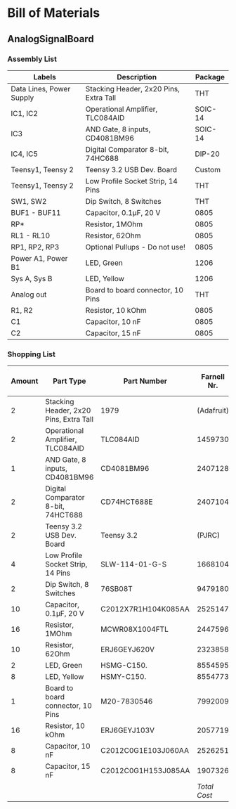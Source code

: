 # Bill of Materials
## AnalogSignalBoard

### Assembly List
| Labels | Description | Package |
|-|-|-|
| Data Lines, Power Supply | Stacking Header, 2x20 Pins, Extra Tall  | THT |
| IC1, IC2 | Operational Amplifier, TLC084AID | SOIC-14 |
| IC3 | AND Gate, 8 inputs, CD4081BM96 | SOIC-14 |
| IC4, IC5 | Digital Comparator 8-bit, 74HC688 | DIP-20 |
| Teensy1, Teensy 2 | Teensy 3.2 USB Dev. Board | Custom |
| Teensy1, Teensy 2 | Low Profile Socket Strip, 14 Pins | THT |
| SW1, SW2 | Dip Switch, 8 Switches | THT |
| BUF1 - BUF11 | Capacitor, 0.1µF, 20 V | 0805 |
| RP* | Resistor, 1MOhm | 0805 |
| RL1 - RL10 | Resistor, 62Ohm | 0805 |
| RP1, RP2, RP3 | Optional Pullups - Do not use! | 0805 |
| Power A1, Power B1 | LED, Green | 1206 |
| Sys A, Sys B | LED, Yellow | 1206 |
| Analog out | Board to board connector, 10 Pins | THT |
| R1, R2 | Resistor, 10 kOhm | 0805 |
| C1 | Capacitor, 10 nF | 0805 |
| C2 | Capacitor, 15 nF | 0805 |

### Shopping List

| Amount | Part Type | Part Number | Farnell Nr. | Approx. Cost p.U. |
|-|-|-|-|-:|
|2| Stacking Header, 2x20 Pins, Extra Tall | 1979 | (Adafruit) | 2.50 € |
|2| Operational Amplifier, TLC084AID | TLC084AID | 1459730 | 3.41 € |
|1| AND Gate, 8 inputs, CD4081BM96 | CD4081BM96 | 2407128 | 0.35 € |
|2| Digital Comparator 8-bit, 74HCT688 | CD74HCT688E | 2407104 | 0.81 € |
|2| Teensy 3.2 USB Dev. Board | Teensy 3.2 | (PJRC) | 16.84 € |
|4| Low Profile Socket Strip, 14 Pins | SLW-114-01-G-S | 1668104 | 2.60 € |
|2| Dip Switch, 8 Switches | 76SB08T | 9479180 | 1.27 € |
|10| Capacitor, 0.1µF, 20 V | C2012X7R1H104K085AA | 2525147 | 0.11 € |
|16| Resistor, 1MOhm | MCWR08X1004FTL | 2447596 | 0.01 € |
|10| Resistor, 62Ohm | ERJ6GEYJ620V | 2323858 | 0.02 € |
|2| LED, Green | HSMG-C150. | 8554595 | 0.52 € |
|8| LED, Yellow | HSMY-C150. | 8554773 | 0.88 € |
|1| Board to board connector, 10 Pins | M20-7830546 | 7992009 | 1.06 € |
|16| Resistor, 10 kOhm | ERJ6GEYJ103V | 2057719 | 0.02 € |
|8| Capacitor, 10 nF | C2012C0G1E103J060AA | 2526251 | 0.22 € |
|8| Capacitor, 15 nF | C2012C0G1H153J085AA | 1907326 | 0.31 € |
|||| *Total Cost* | *76.49 €* |

